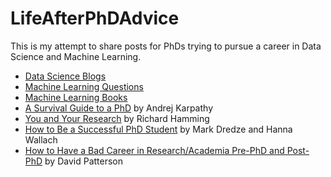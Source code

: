 # LifeAfterPhDAdvice
This is my attempt to share posts for PhDs trying to pursue a career in Data Science and Machine Learning. 

* [Data Science Blogs](https://www.reddit.com/r/datascience/comments/3n879z/a_summary_of_some_a_recent_data_scientist_hiring/)
* [Machine Learning Questions](https://www.springboard.com/blog/machine-learning-interview-questions/)
* [Machine Learning Books](https://www.reddit.com/r/MachineLearning/comments/1jeawf/machine_learning_books/)
* [A Survival Guide to a PhD](http://karpathy.github.io/2016/09/07/phd/) by Andrej Karpathy
* [You and Your Research](http://www.cs.virginia.edu/~robins/YouAndYourResearch.html) by Richard Hamming
* [How to Be a Successful PhD Student](http://dirichlet.net/pdf/dredze12how.pdf) by Mark Dredze and Hanna Wallach
* [How to Have a Bad Career in Research/Academia Pre-PhD and Post-PhD](https://drive.google.com/file/d/0Bzis5MXW83vCdUdXYnFIVDVOSkE/view) by David Patterson
